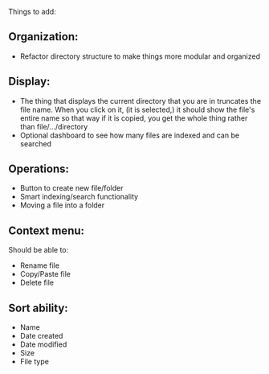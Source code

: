 Things to add:

## Organization:
* Refactor directory structure to make things more modular and organized

## Display:
* The thing that displays the current directory that you are in truncates the file name. When you click on it, (it is selected,) it should show the file's entire name so that way if it is copied, you get the whole thing rather than file/.../directory 
* Optional dashboard to see how many files are indexed and can be searched

## Operations:
* Button to create new file/folder
* Smart indexing/search functionality
* Moving a file into a folder


## Context menu:
Should be able to:
* Rename file
* Copy/Paste file
* Delete file


## Sort ability:
* Name
* Date created
* Date modified
* Size
* File type

